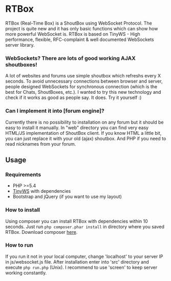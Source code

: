 # RTBox

RTBox (Real-Time Box) is a ShoutBox using WebSocket Protocol. The project is quite new and it has only basic functions which can show how more powerful WebSocket is. 
RTBox is based on TinyWS - High performance, flexible, RFC-complaint & well documented WebSockets server library.

### WebSockets? There are lots of good working AJAX shoutboxes!
A lot of websites and forums use simple shoutbox which refreshs every X seconds. To avoid unnecessary connections between browser and server, people designed WebSockets for synchronous connection (which is the best for Chats, ShoutBoxes, etc.).
I wanted to try this new technology and check if it works as good as people say. It does. Try it yourself :)


### Can I implement it into [forum engine]?
Currently there is no possibility to installation on any forum but it should be easy to install it manually. In "web" directory you can find very easy HTML/JS implementation of ShoutBox client. If you know HTML a little bit, you can just replace it with your old (ajax) shoutbox.
And PHP if you need to read nicknames from your forum. 

## Usage
### Requirements
  * PHP >=5.4
  * [TinyWS](https://github.com/kiler129/TinyWs) with dependencies
  * Bootstrap and jQuery (if you want to use my layout)

### How to install
Using composer you can install RTBox with dependencies within 10 seconds.
Just run `php composer.phar install` in directory where you saved RTBox.
Download composer [here](https://getcomposer.org/download/).

### How to run
If you run it not in your local computer, change 'localhost' to your server IP in js/websocket.js file.
After installation enter into 'src' directory and execute `php run.php` (Unix). I recommend to use 'screen' to keep server working constantly.
